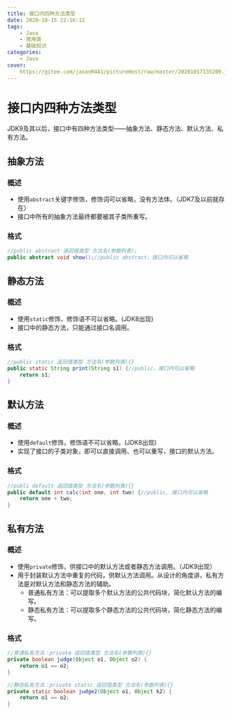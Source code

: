 ```yaml
---
title: 接口内四种方法类型
date: 2020-10-15 22:16:12
tags: 
	- Java
	- 常用类
	- 基础知识
categories:
	- Java
cover:
	https://gitee.com/jasonM4A1/pictureHost/raw/master/20201017135209.jpg
---
```


# 接口内四种方法类型

JDK9及其以后，接口中有四种方法类型——抽象方法、静态方法、默认方法、私有方法。

## 抽象方法

### 概述

+ 使用`abstract`关键字修饰，修饰词可以省略，没有方法体。（JDK7及以前就存在）
+ 接口中所有的抽象方法最终都要被其子类所重写。

### 格式

~~~java
//public abstract 返回值类型 方法名(参数列表);
public abstract void show();//public abstract，接口内可以省略
~~~

## 静态方法

### 概述

+ 使用`static`修饰，修饰语不可以省略。(JDK8出现)
+ 接口中的静态方法，只能通过接口名调用。

### 格式

~~~java
//public static 返回值类型 方法名(参数列表){}
public static String print(String s1) {//public，接口内可以省略
	return s1;
}
~~~

## 默认方法

### 概述

+ 使用`default`修饰，修饰语不可以省略。(JDK8出现)
+ 实现了接口的子类对象，即可以直接调用、也可以重写，接口的默认方法。

### 格式

~~~java
//publi default 返回值类型 方法名(参数列表){}
public default int calc(int one, int two) {//public, 接口内可以省略
	return one + two;
}
~~~

## 私有方法

### 概述

+ 使用`private`修饰，供接口中的默认方法或者静态方法调用。（JDK9出现）
+ 用于封装默认方法中重复的代码，供默认方法调用。从设计的角度讲，私有方法是对默认方法和静态方法的辅助。
  + 普通私有方法：可以提取多个默认方法的公共代码块，简化默认方法的编写。
  + 静态私有方法：可以提取多个静态方法的公共代码块，简化静态方法的编写。

### 格式

~~~java
//普通私有方法：private 返回值类型 方法名(参数列表){}
private boolean judge(Object o1, Object o2) {
	return o1 == o2;
}

//静态私有方法：private static 返回值类型 方法名(参数列表){}
private static boolean judge2(Object o1, Object k2) {
    return o1 == o2;
}
~~~




